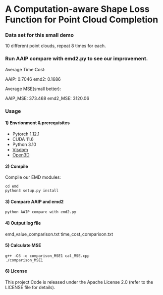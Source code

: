 # A Computation-aware Shape Loss Function for Point Cloud Completion

### Data set for this small demo
10 different point clouds, repeat 8 times for each.

### Run AAIP compare with emd2.py to see our improvement.
Average Time Cost: 

AAIP: 0.7046 emd2: 0.1686 


Average MSE(small better):

AAIP_MSE: 373.468 emd2_MSE: 3120.06


### Usage

#### 1) Envrionment & prerequisites

- Pytorch 1.12.1
- CUDA 11.6
- Python 3.10
- [Visdom](https://github.com/facebookresearch/visdom)
- [Open3D](http://www.open3d.org/docs/release/index.html#python-api-index)

#### 2) Compile

Compile our EMD modules:  

    cd emd
    python3 setup.py install

#### 3) Compare AAIP and emd2

    python AAIP compare with emd2.py

#### 4) Output log file 
emd_value_comparison.txt
time_cost_comparison.txt

#### 5) Calculate MSE
    g++ -O3 -o comparison_MSE1 cal_MSE.cpp
    ./comparison_MSE1

#### 6) License
This project Code is released under the Apache License 2.0 (refer to the LICENSE file for details).
